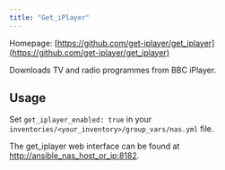 ```yaml
---
title: "Get_iPlayer"
---
```


Homepage: [https://github.com/get-iplayer/get_iplayer](https://github.com/get-iplayer/get_iplayer)

Downloads TV and radio programmes from BBC iPlayer.

## Usage

Set `get_iplayer_enabled: true` in your `inventories/<your_inventory>/group_vars/nas.yml` file.

The get_iplayer web interface can be found at [http://ansible_nas_host_or_ip:8182](http://ansible_nas_host_or_ip:8182).
